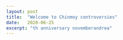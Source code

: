 ```yaml
---
layout: post
title:  "Welcome to Chinmoy controversies"
date:   2020-06-25
excerpt: "th anniversary novemberandrea"
---
```


